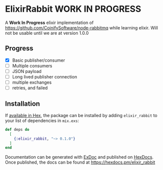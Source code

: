 # ElixirRabbit WORK IN PROGRESS

A __Work In Progress__ elixir implementation of https://github.com/CoinifySoftware/node-rabbitmq while learning elixir.
Will not be usable until we are at version 1.0.0

## Progress
- [x] Basic publisher/consumer
- [ ] Multiple  consumers
- [ ] JSON payload
- [ ] Long lived publisher connection
- [ ] multiple exchanges
- [ ] retries, and failed

## Installation

If [available in Hex](https://hex.pm/docs/publish), the package can be installed
by adding `elixir_rabbit` to your list of dependencies in `mix.exs`:

```elixir
def deps do
  [
    {:elixir_rabbit, "~> 0.1.0"}
  ]
end
```

Documentation can be generated with [ExDoc](https://github.com/elixir-lang/ex_doc)
and published on [HexDocs](https://hexdocs.pm). Once published, the docs can
be found at <https://hexdocs.pm/elixir_rabbit>
